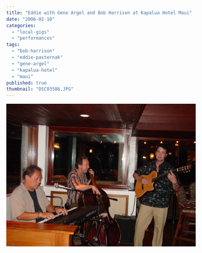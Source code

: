 ```yaml
---
title: "Eddie with Gene Argel and Bob Harrison at Kapalua Hotel Maui"
date: "2006-02-10"
categories: 
  - "local-gigs"
  - "performances"
tags: 
  - "bob-harrison"
  - "eddie-pasternak"
  - "gene-argel"
  - "kapalua-hotel"
  - "maui"
published: true
thumbnail: "DSC03586.JPG"
---
```


![Eddie and Gene Argel, Bob Harrison at Kapalua Hotel, Maui.](/DSC03586.JPG)
